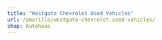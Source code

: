 ```yaml
---
title: "Westgate Chevrolet Used Vehicles"
url: /amarillo/westgate-chevrolet-used-vehicles/
shop: Autohaus
---
```

